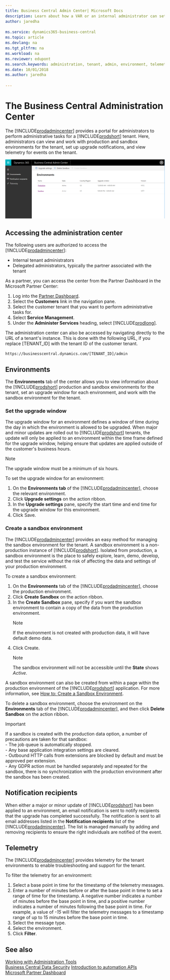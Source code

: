 ```yaml
---
title: Business Central Admin Center| Microsoft Docs
description: Learn about how a VAR or an internal administrator can set upgrade windows and other admin tasks.  
author: jaredha

ms.service: dynamics365-business-central
ms.topic: article
ms.devlang: na
ms.tgt_pltfrm: na
ms.workload: na
ms.reviewer: edupont
ms.search.keywords: administration, tenant, admin, environment, telemetry
ms.date: 10/01/2018
ms.author: jaredha

---
```

# The Business Central Administration Center

The [!INCLUDE[prodadmincenter](../developer/includes/prodadmincenter.md)] provides a portal for administrators to perform administrative tasks for a [!INCLUDE[prodshort](../developer/includes/prodshort.md)] tenant. Here, administrators can view and work with production and sandbox environments for the tenant, set up upgrade notifications, and view telemetry for events on the tenant.  

![Business Central Admin Center](../developer/media/admin/business_central_admin_center.png)

## Accessing the administration center

The following users are authorized to access the [!INCLUDE[prodadmincenter](../developer/includes/prodadmincenter.md)]:

- Internal tenant administrators
- Delegated administrators, typically the partner associated with the tenant

As a partner, you can access the center from the Partner Dashboard in the Microsoft Partner Center:

1. Log into the [Partner Dashboard](https://partnercenter.microsoft.com/dashboard).
2. Select the **Customers** link in the navigation pane.
3. Select the customer tenant that you want to perform administrative tasks for.
4. Select **Service Management**.
5. Under the **Administer Services** heading, select [!INCLUDE[prodlong](../developer/includes/prodlong.md)].

The administration center can also be accessed by navigating directly to the URL of a tenant's instance. This is done with the following URL, if you replace [TENANT_ID] with the tenant ID of the customer tenant.

`https://businesscentral.dynamics.com/[TENANT_ID]/admin`

## Environments

The **Environments** tab of the center allows you to view information about the [!INCLUDE[prodshort](../developer/includes/prodshort.md)] production and sandbox environments for the tenant, set an upgrade window for each environment, and work with the sandbox environment for the tenant.

### Set the upgrade window

The upgrade window for an environment defines a window of time during the day in which the environment is allowed to be upgraded. When major and minor updates are rolled out to [!INCLUDE[prodshort](../developer/includes/prodshort.md)] tenants, the update will only be applied to an environment within the time frame defined for the upgrade window, helping ensure that updates are applied outside of the customer's business hours.

> [!NOTE]
> The upgrade window must be a minimum of six hours.

To set the upgrade window for an environment:

1. On the **Environments tab** of the [!INCLUDE[prodadmincenter](../developer/includes/prodadmincenter.md)], choose the relevant environment.
2. Click **Upgrade settings** on the action ribbon.
3. In the **Upgrade settings** pane, specify the start time and end time for the upgrade window for this environment.
4. Click Save.

### Create a sandbox environment

The [!INCLUDE[prodadmincenter](../developer/includes/prodadmincenter.md)] provides an easy method for managing the sandbox environment for the tenant. A sandbox environment is a non-production instance of [!INCLUDE[prodshort](../developer/includes/prodshort.md)]. Isolated from production, a sandbox environment is the place to safely explore, learn, demo, develop, and test the service without the risk of affecting the data and settings of your production environment.

To create a sandbox environment:

1. On the **Environments** tab of the [!INCLUDE[prodadmincenter](../developer/includes/prodadmincenter.md)], choose the production environment.
2. Click **Create Sandbox** on the action ribbon.
3. In the **Create Sandbox** pane, specify if you want the sandbox environment to contain a copy of the data from the production environment.
    > [!NOTE]
    > If the environment is not created with production data, it will have default demo data.
4. Click Create.
    > [!NOTE]
    > The sandbox environment will not be accessible until the **State** shows *Active*.

A sandbox environment can also be created from within a page within the production environment of the [!INCLUDE[prodshort](../developer/includes/prodshort.md)] application. For more information, see [How to: Create a Sandbox Environment](/dynamics365/business-central/across-how-create-sandbox-environment?toc=/dynamics365/business-central/dev-itpro/toc.json).

To delete a sandbox environment, choose the environment on the **Environments** tab of the [!INCLUDE[prodadmincenter](../developer/includes/prodadmincenter.md)], and then click **Delete Sandbox** on the action ribbon.

> [!IMPORTANT]  
> If a sandbox is created with the production data option, a number of precautions are taken for that sandbox:      
        - The job queue is automatically stopped.  
        - Any base application integration settings are cleared.  
        - Outbound HTTP calls from extensions are blocked by default and must be approved per extension.  
        - Any GDPR action must be handled separately and repeated for the sandbox, there is no synchronization with the production environment after the sandbox has been created.  

## Notification recipients

When either a major or minor update of [!INCLUDE[prodshort](../developer/includes/prodshort.md)] has been applied to an environment, an email notification is sent to notify recipients that the upgrade has completed successfully. The notification is sent to all email addresses listed in the **Notification recipients** list of the [!INCLUDE[prodadmincenter](../developer/includes/prodadmincenter.md)]. The list is managed manually by adding and removing recipients to ensure the right individuals are notified of the event.

## Telemetry

The [!INCLUDE[prodadmincenter](../developer/includes/prodadmincenter.md)] provides telemetry for the tenant environments to enable troubleshooting and support for the tenant.

To filter the telemetry for an environment:

1. Select a base point in time for the timestamp of the telemetry messages.
2. Enter a number of minutes before or after the base point in time to set a range of time for the timestamp. A negative number indicates a number of minutes before the base point in time, and a positive number indicates a number of minutes following the base point in time. For example, a value of *-15* will filter the telemetry messages to a timestamp range of up to 15 minutes before the base point in time.
3. Select the message type.
4. Select the environment.
5. Click **Filter**.

## See also

[Working with Administration Tools](administration.md)  
[Business Central Data Security](../security/data-security.md)
[Introduction to automation APIs](itpro-introduction-to-automation-apis.md)  
[Microsoft Partner Dashboard](https://partnercenter.microsoft.com/dashboard)
